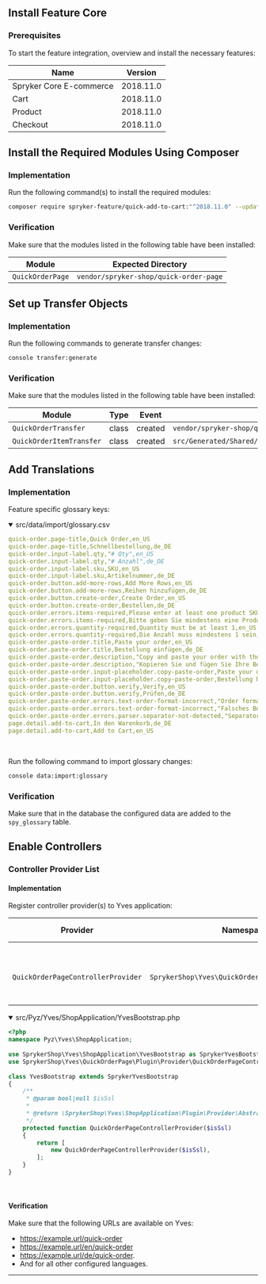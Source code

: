 ## Install Feature Core
### Prerequisites
To start the feature integration, overview and install the necessary features:

| Name | Version |
| --- | --- |
| Spryker Core E-commerce |2018.11.0  |
|  Cart|2018.11.0 |
| Product |2018.11.0  |
| Checkout |  2018.11.0|

## Install the Required Modules Using Composer

### Implementation
Run the following command(s) to install the required modules:
```bash
composer require spryker-feature/quick-add-to-cart:"^2018.11.0" --update-with-dependencies
```
### Verification
Make sure that the modules listed in the following table have been installed:

| Module |Expected Directory  |
| --- | --- |
| `QuickOrderPage` | `vendor/spryker-shop/quick-order-page`|

## Set up Transfer Objects
### Implementation
Run the following commands to generate transfer changes:
```bash
console transfer:generate
```
### Verification
Make sure that the modules listed in the following table have been installed:

| Module |Type |Event |Path |
| --- | --- |--- |--- |
| `QuickOrderTransfer`|class |created| `vendor/spryker-shop/quick-order-page`|
| `QuickOrderItemTransfer`|class |created| `src/Generated/Shared/Transfer/QuickOrderItemTransfer`|
## Add Translations
### Implementation
Feature specific glossary keys:

<details open><summary>src/data/import/glossary.csv</summary>
   
```yaml
quick-order.page-title,Quick Order,en_US
quick-order.page-title,Schnellbestellung,de_DE
quick-order.input-label.qty,"# Qty",en_US
quick-order.input-label.qty,"# Anzahl",de_DE
quick-order.input-label.sku,SKU,en_US
quick-order.input-label.sku,Artikelnummer,de_DE
quick-order.button.add-more-rows,Add More Rows,en_US
quick-order.button.add-more-rows,Reihen hinzufügen,de_DE
quick-order.button.create-order,Create Order,en_US
quick-order.button.create-order,Bestellen,de_DE
quick-order.errors.items-required,Please enter at least one product SKU,en_US
quick-order.errors.items-required,Bitte geben Sie mindestens eine Produkt-Artikelnummer,de_DE
quick-order.errors.quantity-required,Quantity must be at least 1,en_US
quick-order.errors.quantity-required,Die Anzahl muss mindestens 1 sein,de_DE
quick-order.paste-order.title,Paste your order,en_US
quick-order.paste-order.title,Bestellung einfügen,de_DE
quick-order.paste-order.description,"Copy and paste your order with the item # and quantity separated by spaces, semicolons or commas. One sku per line.",en_US
quick-order.paste-order.description,"Kopieren Sie und fügen Sie Ihre Bestellung bestehend aus Artikel # und Anzahl, getrennt durch Leerzeichen, Semikolon oder Komma, hier ein. Eine Artikel # pro Reihe.",de_DE
quick-order.paste-order.input-placeholder.copy-paste-order,Paste your order here,en_US
quick-order.paste-order.input-placeholder.copy-paste-order,Bestellung hier einfügen,de_DE
quick-order.paste-order.button.verify,Verify,en_US
quick-order.paste-order.button.verify,Prüfen,de_DE
quick-order.paste-order.errors.text-order-format-incorrect,"Order format is incorrect.",en_US
quick-order.paste-order.errors.text-order-format-incorrect,"Falsches Bestellungsformat.",de_DE
quick-order.paste-order.errors.parser.separator-not-detected,"Separator is not defined.",en_US
page.detail.add-to-cart,In den Warenkorb,de_DE
page.detail.add-to-cart,Add to Cart,en_US
```
 <br>
</details>

Run the following command to import glossary changes:

```bash
console data:import:glossary
```
### Verification
Make sure that in the database the configured data are added to the `spy_glossary` table. 

## Enable Controllers
### Controller Provider List
#### Implementation
Register controller provider(s) to Yves application:

| Provider | Namespace |  Enable Controller|Controller Specification  |
| --- | --- | --- | --- |
| ` QuickOrderPageControllerProvider`  | ` SprykerShop\Yves\QuickOrderPage\Plugin\Provider`  | ` QuickOrderController`  |Provides functionality to display and process Quick Order table.  |

<details open><summary>src/Pyz/Yves/ShopApplication/YvesBootstrap.php</summary>
   
```php
<?php
namespace Pyz\Yves\ShopApplication;
  
use SprykerShop\Yves\ShopApplication\YvesBootstrap as SprykerYvesBootstrap;
use SprykerShop\Yves\QuickOrderPage\Plugin\Provider\QuickOrderPageControllerProvider;
  
class YvesBootstrap extends SprykerYvesBootstrap
{
	/**
	 * @param bool|null $isSsl
	 *
	 * @return \SprykerShop\Yves\ShopApplication\Plugin\Provider\AbstractYvesControllerProvider[]
	 */
	protected function QuickOrderPageControllerProvider($isSsl)
	{
		return [
			new QuickOrderPageControllerProvider($isSsl),
		];
	}
}
```
 <br>
</details>

#### Verification 
Make sure that the following URLs are available on Yves: 

* https://example.url/quick-order
* https://example.url/en/quick-order
* https://example.url/de/quick-order. 
* And for all other configured languages.


* * *
<!--**See also:**
* [Quick Order Feature Overview](https://documentation.spryker.com/capabilities/cart/quick_order/quick-order.htm)
-->
<!-- Last review date: Dec 06, 2018 by Stanislav Matveyev, Yuliia Boiko -->